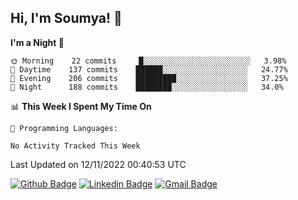 ## Hi, I'm Soumya! 👋

<!--START_SECTION:waka-->
**I'm a Night 🦉** 

```text
🌞 Morning    22 commits     █░░░░░░░░░░░░░░░░░░░░░░░░   3.98% 
🌆 Daytime    137 commits    ██████░░░░░░░░░░░░░░░░░░░   24.77% 
🌃 Evening    206 commits    █████████░░░░░░░░░░░░░░░░   37.25% 
🌙 Night      188 commits    ████████░░░░░░░░░░░░░░░░░   34.0%

```


📊 **This Week I Spent My Time On** 

```text
💬 Programming Languages: 

No Activity Tracked This Week
```


 Last Updated on 12/11/2022 00:40:53 UTC
<!--END_SECTION:waka-->

[![Github Badge](https://img.shields.io/badge/-rubyruins-grey?style=for-the-badge&logo=github&logoColor=white&link=https://github.com/rubyruins/)](https://www.github.com/rubyruins/) 
[![Linkedin Badge](https://img.shields.io/badge/-Soumya%20Parekh-0072b1?style=for-the-badge&logo=Linkedin&logoColor=white&link=https://www.linkedin.com/in/Soumya-Parekh/)](https://www.linkedin.com/in/Soumya-Parekh/) 
[![Gmail Badge](https://img.shields.io/badge/-soumyaparekh.me@gmail.com-c14438?style=for-the-badge&logo=Gmail&logoColor=white&link=mailto:soumyaparekh.me@gmail.com)](mailto:soumyaparekh.me@gmail.com) 
